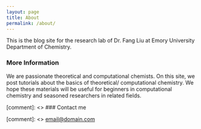 ```yaml
---
layout: page
title: About
permalink: /about/
---
```


This is the blog site for the research lab of Dr. Fang Liu at Emory University Department of Chemistry.

### More Information

We are passionate theoretical and computational chemists. On this site, we post tutorials about the basics of theoretical/ computational chemistry. We hope these materials will be useful for beginners in computational chemistry and seasoned researchers in related fields.

[comment]: <> ### Contact me

[comment]: <> [email@domain.com](mailto:email@domain.com)
